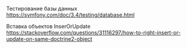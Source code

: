 Тестирование базы данных
https://symfony.com/doc/3.4/testing/database.html

Вставка объектов InserOrUpdate
https://stackoverflow.com/questions/31116297/how-to-right-insert-or-update-on-same-doctrine2-object